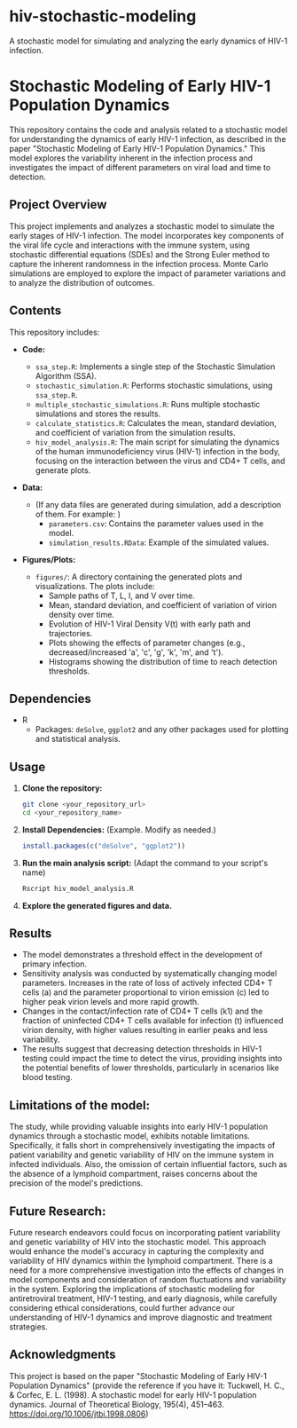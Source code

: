 # hiv-stochastic-modeling
A stochastic model for simulating and analyzing the early dynamics of HIV-1 infection.

# Stochastic Modeling of Early HIV-1 Population Dynamics

This repository contains the code and analysis related to a stochastic model for understanding the dynamics of early HIV-1 infection, as described in the paper "Stochastic Modeling of Early HIV-1 Population Dynamics." This model explores the variability inherent in the infection process and investigates the impact of different parameters on viral load and time to detection.

## Project Overview

This project implements and analyzes a stochastic model to simulate the early stages of HIV-1 infection. The model incorporates key components of the viral life cycle and interactions with the immune system, using stochastic differential equations (SDEs) and the Strong Euler method to capture the inherent randomness in the infection process. Monte Carlo simulations are employed to explore the impact of parameter variations and to analyze the distribution of outcomes.

## Contents

This repository includes:

*   **Code:**
    *   `ssa_step.R`: Implements a single step of the Stochastic Simulation Algorithm (SSA).
    *   `stochastic_simulation.R`: Performs stochastic simulations, using `ssa_step.R`.
    *   `multiple_stochastic_simulations.R`: Runs multiple stochastic simulations and stores the results.
    *   `calculate_statistics.R`: Calculates the mean, standard deviation, and coefficient of variation from the simulation results.
    *   `hiv_model_analysis.R`: The main script for simulating the dynamics of the human immunodeficiency virus (HIV-1) infection in the body, focusing on the interaction between the virus and CD4+ T cells, and generate plots.

*   **Data:**
    *   (If any data files are generated during simulation, add a description of them. For example: )
        *   `parameters.csv`: Contains the parameter values used in the model.
        *   `simulation_results.RData`: Example of the simulated values.

*   **Figures/Plots:**
    *   `figures/`: A directory containing the generated plots and visualizations. The plots include:
        *   Sample paths of T, L, I, and V over time.
        *   Mean, standard deviation, and coefficient of variation of virion density over time.
        *   Evolution of HIV-1 Viral Density V(t) with early path and trajectories.
        *   Plots showing the effects of parameter changes (e.g., decreased/increased 'a', 'c', 'g', 'k', 'm', and 't').
        *   Histograms showing the distribution of time to reach detection thresholds.

## Dependencies

*   R
    *   Packages: `deSolve`, `ggplot2` and any other packages used for plotting and statistical analysis.

## Usage

1.  **Clone the repository:**

    ```bash
    git clone <your_repository_url>
    cd <your_repository_name>
    ```

2.  **Install Dependencies:** (Example. Modify as needed.)

    ```R
    install.packages(c("deSolve", "ggplot2"))
    ```

3.  **Run the main analysis script:** (Adapt the command to your script's name)

    ```R
    Rscript hiv_model_analysis.R
    ```

4.  **Explore the generated figures and data.**

##  Results

*  The model demonstrates a threshold effect in the development of primary infection.
*  Sensitivity analysis was conducted by systematically changing model parameters. Increases in the rate of loss of actively infected CD4+ T cells (a) and the parameter proportional to virion emission (c) led to higher peak virion levels and more rapid growth.
*   Changes in the contact/infection rate of CD4+ T cells (k1) and the fraction of uninfected CD4+ T cells available for infection (t) influenced virion density, with higher values resulting in earlier peaks and less variability.
*   The results suggest that decreasing detection thresholds in HIV-1 testing could impact the time to detect the virus, providing insights into the potential benefits of lower thresholds, particularly in scenarios like blood testing.

## Limitations of the model:

The study, while providing valuable insights into early HIV-1 population dynamics
through a stochastic model, exhibits notable limitations. Specifically, it falls short in
comprehensively investigating the impacts of patient variability and genetic variability
of HIV on the immune system in infected individuals. Also, the omission of certain
influential factors, such as the absence of a lymphoid compartment, raises concerns
about the precision of the model's predictions.

## Future Research:

Future research endeavors could focus on incorporating patient variability and
genetic variability of HIV into the stochastic model. This approach would enhance the
model's accuracy in capturing the complexity and variability of HIV dynamics within
the lymphoid compartment. There is a need for a more comprehensive investigation
into the effects of changes in model components and consideration of random
fluctuations and variability in the system. Exploring the implications of stochastic
modeling for antiretroviral treatment, HIV-1 testing, and early diagnosis, while
carefully considering ethical considerations, could further advance our understanding
of HIV-1 dynamics and improve diagnostic and treatment strategies.

## Acknowledgments

This project is based on the paper "Stochastic Modeling of Early HIV-1 Population Dynamics" (provide the reference if you have it: Tuckwell, H. C., & Corfec, E. L. (1998). A stochastic model for early HIV-1 population dynamics. Journal of Theoretical Biology, 195(4), 451–463. https://doi.org/10.1006/jtbi.1998.0806)
